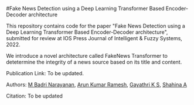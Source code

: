 #Fake News Detection using a Deep Learning Transformer Based Encoder-Decoder architecture

This repository contains code for the paper "Fake News Detection using a Deep Learning Transformer Based Encoder-Decoder architecture", submitted for review at IOS Press Journal of Intelligent & Fuzzy Systems, 2022.

We introduce a novel architecture called FakeNews Transformer to detetermine the integrity of a news source based on its title and content.

Publication Link: To be updated.

Authors: [M Badri Narayanan](https://www.linkedin.com/in/mbadrinarayanan), [Arun Kumar Ramesh](https://www.linkedin.com/in/ak152k), [Gayathri K S](https://scholar.google.co.in/citations?user=R1odoAwAAAAJ&hl=en&oi=ao), [Shahina A](https://scholar.google.co.in/citations?user=TrfKTFIAAAAJ&hl=en)

Citation: To be updated
